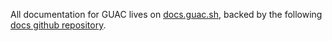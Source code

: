All documentation for GUAC lives on [docs.guac.sh](https://docs.guac.sh),
backed by the following [docs github
repository](https://github.com/guacsec/guac-docs).
